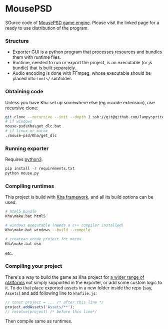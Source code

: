# MousePSD

SOurce code of [MousePSD game engine](https://lampysprites.itch.io/mouse-psd). Please visit the linked page for a ready to use distribution of the program.

### Structure

- Exporter GUI is a python program that processes resources and bundles them with runtime files.
- Runtime, needed to run or export the project, is an executable (or js bundle) that is built separately.
- Audio encoding is done with FFmpeg, whose executable should be placed into `tools/` subfolder.

### Obtaining code
Unless you have Kha set up somewhere else (eg vscode extension), use recursive clone:
```sh
git clone --recursive --init --depth 1 ssh://git@github.com/lampysprites/mouse-psd
# if windows
mouse-psd\Kha\get_dlc.bat
# if linux or macox
./mouse-psd/Kha/get_dlc
```

### Running exporter

Requires [python3](https://python.org).

```py
pip install -r requirements.txt
python mouse.py
```

### Compiling runtimes
This project is build with [Kha framework](https://github.com/Kode/Kha), and all its build options can be used.

```sh
# html5 bundle
Kha\make.bat html5

# windows executable (needs a c++ compiler installed)
Kha\make.bat windows --build --compile

# createan xcode project for macox
Kha\make.bat osx
```

etc.


### Compiling your project

There's a way to build the game as Kha project for [a wider range of platforms](https://github.com/kode/kha#supported-platforms) not simply supported in the exporter, or add some custom logic to it. To do that place exported assets in a new folder inside the repo (say, `Assets`) and add following line to `khafile.js`:

```js
// const project = ... /* after this line */
project.addAssets('Assets/**');
// resolve(project) /* before this line*/
```

Then compile same as runtimes.
